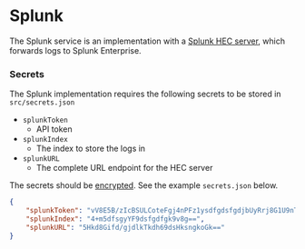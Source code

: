 # Splunk

The Splunk service is an implementation with a [Splunk HEC server](https://docs.splunk.com/Documentation/Splunk/9.3.1/Data/HECExamples), which forwards logs to Splunk Enterprise.

### Secrets

The Splunk implementation requires the following secrets to be stored in `src/secrets.json`

- `splunkToken`
	- API token
- `splunkIndex`
	- The index to store the logs in
- `splunkURL`
	- The complete URL endpoint for the HEC server

The secrets should be [encrypted](../secrets.md). See the example `secrets.json` below.

```json
{
    "splunkToken": "vV8E5B/zIcBSULCoteFgj4nPFz1ysdfgdsfgdjbUyRrj8G1U9nTuUDbeSkFAK2Nkd",
    "splunkIndex": "4+m5dfsgyYF9dsfgdfgk9v8g==",
    "splunkURL": "5Hkd8Gifd/gjdlkTkdh69dsHksngkoGk=="
}
```